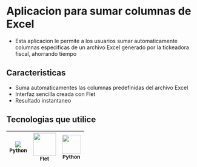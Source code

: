 # Aplicacion para sumar columnas de Excel
- Esta aplicacion le permite a los usuarios sumar automaticamente columnas especificas de un archivo Excel generado por la tickeadora fiscal, ahorrando tiempo

## Caracteristicas
- Suma automaticamentes las columnas predefinidas del archivo Excel
- Interfaz sencilla creada con Flet
- Resultado instantaneo

## Tecnologias que utilice
| <img src="https://skillicons.dev/icons?i=python" /><br><sub>Python</sub> | <img src="https://gallery.flet.dev/icons-browser/icons/loading-animation.png" width=60 heigth=20 /><br><sub>Flet</sub> | <img src="https://github.com/marwin1991/profile-technology-icons/assets/76012086/24b02d77-2f28-43c7-b5d6-e15e3395851b" width=50 heigth=20/><br><sub>Python</sub>
| :---: | :---: | :---: |

